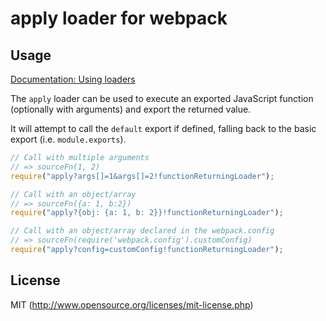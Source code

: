 # apply loader for webpack

## Usage

[Documentation: Using loaders](http://webpack.github.io/docs/using-loaders.html)

The `apply` loader can be used to execute an exported JavaScript function (optionally with arguments) and export the returned value.

It will attempt to call the `default` export if defined, falling back to the basic export (i.e. `module.exports`).

``` javascript
// Call with multiple arguments
// => sourceFn(1, 2)
require("apply?args[]=1&args[]=2!functionReturningLoader");

// Call with an object/array
// => sourceFn({a: 1, b:2})
require("apply?{obj: {a: 1, b: 2}}!functionReturningLoader");

// Call with an object/array declared in the webpack.config
// => sourceFn(require('webpack.config').customConfig)
require("apply?config=customConfig!functionReturningLoader");
```

## License

MIT (http://www.opensource.org/licenses/mit-license.php)
